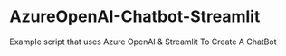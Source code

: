 # AzureOpenAI-Chatbot-Streamlit
Example script that uses Azure OpenAI &amp; Streamlit To Create A ChatBot
